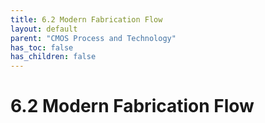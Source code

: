 ```yaml
---
title: 6.2 Modern Fabrication Flow
layout: default
parent: "CMOS Process and Technology"
has_toc: false
has_children: false
---
```


# 6.2 Modern Fabrication Flow